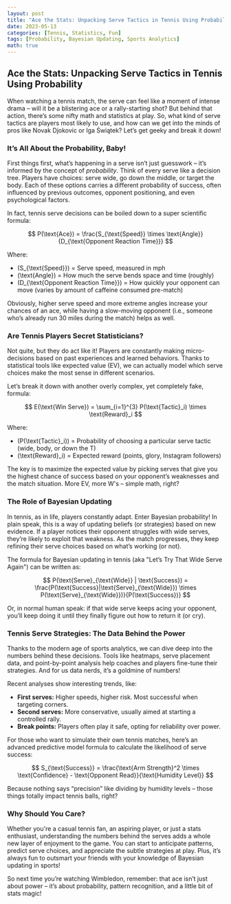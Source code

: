 ```yaml
---
layout: post
title: "Ace the Stats: Unpacking Serve Tactics in Tennis Using Probability"
date: 2023-05-13
categories: [Tennis, Statistics, Fun]
tags: [Probability, Bayesian Updating, Sports Analytics]
math: true
---
```


<script type="text/x-mathjax-config">
  MathJax.Hub.Config({
    tex2jax: {
      inlineMath: [['$', '$'], ['\\(', '\\)']],
      displayMath: [['$$', '$$'], ['\\[', '\\]']],
      processEscapes: true
    }
  });
</script>
<script type="text/javascript" async
  src="https://cdnjs.cloudflare.com/ajax/libs/mathjax/2.7.7/MathJax.js?config=TeX-MML-AM_CHTML">
</script>

## Ace the Stats: Unpacking Serve Tactics in Tennis Using Probability

When watching a tennis match, the serve can feel like a moment of intense drama – will it be a blistering ace or a rally-starting shot? But behind that action, there’s some nifty math and statistics at play. So, what kind of serve tactics are players most likely to use, and how can we get into the minds of pros like Novak Djokovic or Iga Świątek? Let’s get geeky and break it down!

### It’s All About the Probability, Baby!

First things first, what’s happening in a serve isn’t just guesswork – it’s informed by the concept of *probability*. Think of every serve like a decision tree. Players have choices: serve wide, go down the middle, or target the body. Each of these options carries a different probability of success, often influenced by previous outcomes, opponent positioning, and even psychological factors.

In fact, tennis serve decisions can be boiled down to a super scientific formula:

$$
P(\text{Ace}) = \frac{S_{\text{Speed}} \times \text{Angle}}{D_{\text{Opponent Reaction Time}}}
$$

Where:
- \(S_{\text{Speed}}\) = Serve speed, measured in mph
- \(\text{Angle}\) = How much the serve bends space and time (roughly)
- \(D_{\text{Opponent Reaction Time}}\) = How quickly your opponent can move (varies by amount of caffeine consumed pre-match)

Obviously, higher serve speed and more extreme angles increase your chances of an ace, while having a slow-moving opponent (i.e., someone who’s already run 30 miles during the match) helps as well.

### Are Tennis Players Secret Statisticians?

Not quite, but they do act like it! Players are constantly making micro-decisions based on past experiences and learned behaviors. Thanks to statistical tools like expected value (EV), we can actually model which serve choices make the most sense in different scenarios.

Let’s break it down with another overly complex, yet completely fake, formula:

$$
E(\text{Win Serve}) = \sum_{i=1}^{3} P(\text{Tactic}_i) \times \text{Reward}_i
$$

Where:
- \(P(\text{Tactic}_i)\) = Probability of choosing a particular serve tactic (wide, body, or down the T)
- \(\text{Reward}_i\) = Expected reward (points, glory, Instagram followers)

The key is to maximize the expected value by picking serves that give you the highest chance of success based on your opponent’s weaknesses and the match situation. More EV, more W's – simple math, right?

### The Role of Bayesian Updating

In tennis, as in life, players constantly adapt. Enter Bayesian probability! In plain speak, this is a way of updating beliefs (or strategies) based on new evidence. If a player notices their opponent struggles with wide serves, they’re likely to exploit that weakness. As the match progresses, they keep refining their serve choices based on what’s working (or not).

The formula for Bayesian updating in tennis (aka "Let’s Try That Wide Serve Again") can be written as:

$$
P(\text{Serve}_{\text{Wide}} | \text{Success}) = \frac{P(\text{Success}|\text{Serve}_{\text{Wide}}) \times P(\text{Serve}_{\text{Wide}})}{P(\text{Success})}
$$

Or, in normal human speak: if that wide serve keeps acing your opponent, you’ll keep doing it until they finally figure out how to return it (or cry).

### Tennis Serve Strategies: The Data Behind the Power

Thanks to the modern age of sports analytics, we can dive deep into the numbers behind these decisions. Tools like heatmaps, serve placement data, and point-by-point analysis help coaches and players fine-tune their strategies. And for us data nerds, it’s a goldmine of numbers!

Recent analyses show interesting trends, like:
- **First serves:** Higher speeds, higher risk. Most successful when targeting corners.
- **Second serves:** More conservative, usually aimed at starting a controlled rally.
- **Break points:** Players often play it safe, opting for reliability over power.

For those who want to simulate their own tennis matches, here’s an advanced predictive model formula to calculate the likelihood of serve success:

$$
S_{\text{Success}} = \frac{\text{Arm Strength}^2 \times \text{Confidence} - \text{Opponent Read}}{\text{Humidity Level}}
$$

Because nothing says “precision” like dividing by humidity levels – those things totally impact tennis balls, right?

### Why Should You Care?

Whether you're a casual tennis fan, an aspiring player, or just a stats enthusiast, understanding the numbers behind the serves adds a whole new layer of enjoyment to the game. You can start to anticipate patterns, predict serve choices, and appreciate the subtle strategies at play. Plus, it’s always fun to outsmart your friends with your knowledge of Bayesian updating in sports!

So next time you’re watching Wimbledon, remember: that ace isn’t just about power – it’s about probability, pattern recognition, and a little bit of stats magic!
